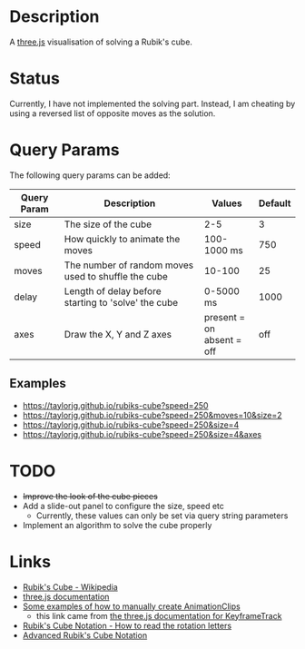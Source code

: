# Description

A [three.js](https://threejs.org/) visualisation of solving a Rubik's cube.

# Status

Currently, I have not implemented the solving part. Instead, I am cheating
by using a reversed list of opposite moves as the solution.

# Query Params

The following query params can be added:

| Query Param | Description | Values | Default |
| ----------- | ----------- | ------ | ------- |
| size        | The size of the cube | 2-5 | 3 |
| speed       | How quickly to animate the moves | 100-1000 ms | 750 |
| moves       | The number of random moves used to shuffle the cube | 10-100 | 25 |
| delay       | Length of delay before starting to 'solve' the cube | 0-5000 ms | 1000 |
| axes        | Draw the X, Y and Z axes | present = on<br />absent = off | off |

## Examples

* https://taylorjg.github.io/rubiks-cube?speed=250
* https://taylorjg.github.io/rubiks-cube?speed=250&moves=10&size=2
* https://taylorjg.github.io/rubiks-cube?speed=250&size=4
* https://taylorjg.github.io/rubiks-cube?speed=250&size=4&axes

# TODO

* ~~Improve the look of the cube pieces~~
* Add a slide-out panel to configure the size, speed etc
  * Currently, these values can only be set via query string parameters
* Implement an algorithm to solve the cube properly

# Links

* [Rubik's Cube - Wikipedia](https://en.wikipedia.org/wiki/Rubik%27s_Cube)
* [three.js documentation](https://threejs.org/docs/index.html)
* [Some examples of how to manually create AnimationClips](https://threejs.org/examples/js/animation/AnimationClipCreator.js)
    * this link came from [the three.js documentation for KeyframeTrack](https://threejs.org/docs/index.html#api/animation/KeyframeTrack)
* [Rubik's Cube Notation - How to read the rotation letters](https://ruwix.com/the-rubiks-cube/notation/)
* [Advanced Rubik's Cube Notation](https://ruwix.com/the-rubiks-cube/notation/advanced/)
